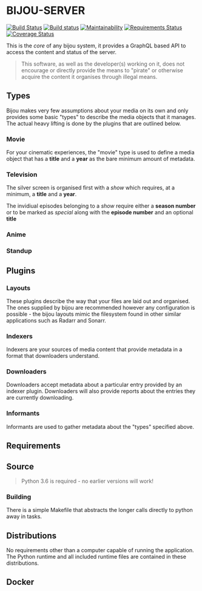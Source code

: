 
# BIJOU-SERVER

[![Build Status](https://travis-ci.org/bijou/bijou-server.svg?branch=master)](https://travis-ci.org/bijou/bijou-server)
[![Build status](https://ci.appveyor.com/api/projects/status/07k5kbumvbhiot4k?svg=true)](https://ci.appveyor.com/project/murt/bijou-server)
[![Maintainability](https://api.codeclimate.com/v1/badges/f67d1d9948216b3b25aa/maintainability)](https://codeclimate.com/github/bijou/bijou-server/maintainability)
[![Requirements Status](https://requires.io/github/bijou/bijou-server/requirements.svg?branch=master)](https://requires.io/github/bijou/bijou-server/requirements/?branch=master)
[![Coverage Status](https://coveralls.io/repos/github/bijou/bijou-server/badge.svg?branch=master)](https://coveralls.io/github/bijou/bijou-server?branch=master)

This is the *core* of any bijou system, it provides a GraphQL based API to
access the content and status of the server.

> This software, as well as the developer(s) working on it, does not encourage
> or directly provide the means to "pirate" or otherwise acquire the content it
> organises through illegal means.

## Types

Bijou makes very few assumptions about your media on its own and only provides
some basic "types" to describe the media objects that it manages.
The actual heavy lifting is done by the plugins that are outlined below.

### Movie

For your cinematic experiences, the "movie" type is used to define a media
object that has a **title** and a **year** as the bare minimum amount of
metadata.

### Television

The silver screen is organised first with a _show_ which requires, at a
minimum, a **title** and a **year**.

The invidiual episodes belonging to a _show_ require either a **season number**
or to be marked as _special_ along with the **episode number** and an optional
**title**

### Anime

### Standup

## Plugins

### Layouts

These plugins describe the way that your files are laid out and organised.
The ones supplied by bijou are recommended however any configuration is
possible - the bijou layouts mimic the filesystem found in other similar
applications such as Radarr and Sonarr.

### Indexers

Indexers are your sources of media content that provide metadata in a format
that downloaders understand.

### Downloaders

Downloaders accept metadata about a particular entry provided by an indexer
plugin. Downloaders will also provide reports about the entries they are
currently downloading.

### Informants

Informants are used to gather metadata about the "types" specified above.

## Requirements

## Source

> Python 3.6 is required - no earlier versions will work!

### Building

There is a simple Makefile that abstracts the longer calls directly to python
away in tasks.

## Distributions

No requirements other than a computer capable of running the application. The
Python runtime and all included runtime files are contained in these
distributions.

## Docker

